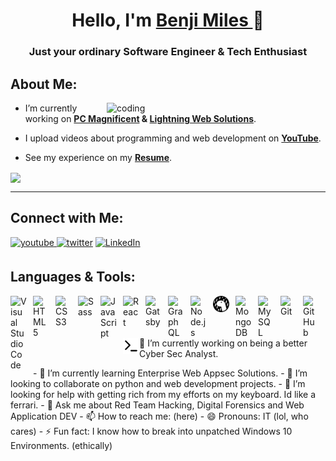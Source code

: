 <h1 align="center">Hello, I'm <a href="https://www.benjimiles.co.za"> Benji Miles </a> 👋 </h1>
<h3 align="center">Just your ordinary Software Engineer & Tech Enthusiast</h3>

## **About Me:**

<img align="right" alt="coding" width="350" src="https://media.giphy.com/media/lGhBlBMIN2XsEteTN3/giphy.gif">

- I’m currently working on **[PC Magnificent](https://www.pcmagnificent.com) & [Lightning Web Solutions](https://www.lightningwebsolutions.com)**.

- I upload videos about programming and web development on **[YouTube](https://www.youtube.com/@codingwithbenji)**.

- See my experience on my **[Resume](https://www.benjimiles.co.za)**.

<p align="left">
  <img align="center" src="https://github-readme-streak-stats.herokuapp.com?user=Benji-Miles&theme=github-dark-blue&date_format=M%20j%5B%2C%20Y%5D"/>
</p>

   

---

## **Connect with Me:**

<p align="left">
    <a href="https://www.youtube.com/@codingwithbenji" target="_blank">
    <img src=https://img.shields.io/badge/youtube-%2324292e.svg?&style=for-the-badge&logo=youtube&logoColor=red alt=youtube style="margin-bottom: 5px;" />
    </a>
    <a href="https://twitter.com/codingwithbenji" target="_blank">
    <img src=https://img.shields.io/badge/twitter-%2300acee.svg?&style=for-the-badge&logo=twitter&logoColor=white alt=twitter style="margin-bottom: 5px;" /></a>
    <a href="https://www.linkedin.com/in/benjimiles/" target="_blank">
    <img alt="LinkedIn" src="https://img.shields.io/badge/linkedin%20-%230077B5.svg?&style=for-the-badge&logo=linkedin&logoColor=white"/>
    </a>
</p> 

## **Languages & Tools:**

<img align="left" alt="Visual Studio Code" width="26px" src="https://cdn.jsdelivr.net/gh/devicons/devicon/icons/vscode/vscode-original.svg" style="padding-right:10px;" />
<img align="left" alt="HTML5" width="26px" src="https://cdn.jsdelivr.net/gh/devicons/devicon/icons/html5/html5-original.svg" style="padding-right:10px;" />
<img align="left" alt="CSS3" width="26px" src="https://cdn.jsdelivr.net/gh/devicons/devicon/icons/css3/css3-original.svg" style="padding-right:10px;" />
<img align="left" alt="Sass" width="26px" src="https://cdn.jsdelivr.net/gh/devicons/devicon/icons/sass/sass-original.svg" style="padding-right:10px;" />
<img align="left" alt="JavaScript" width="26px" src="https://cdn.jsdelivr.net/gh/devicons/devicon/icons/javascript/javascript-original.svg" style="padding-right:10px;" />
<img align="left" alt="React" width="26px" src="https://cdn.jsdelivr.net/gh/devicons/devicon/icons/react/react-original.svg" style="padding-right:10px;" />
<img align="left" alt="Gatsby" width="26px" src="https://cdn.jsdelivr.net/gh/devicons/devicon/icons/gatsby/gatsby-original.svg" style="padding-right:10px;" />
<img align="left" alt="GraphQL" width="26px" src="https://cdn.jsdelivr.net/gh/devicons/devicon/icons/graphql/graphql-plain.svg" style="padding-right:10px;" />
<img align="left" alt="Node.js" width="26px" src="https://cdn.jsdelivr.net/gh/devicons/devicon/icons/nodejs/nodejs-original.svg" style="padding-right:10px;" />
<img align="left" alt="Deno" width="26px" src="./img/deno-light.svg" style="padding-right:10px;" />
<img align="left" alt="MongoDB" width="26px" src="https://cdn.jsdelivr.net/gh/devicons/devicon/icons/mongodb/mongodb-original.svg" style="padding-right:10px;" />
<img align="left" alt="MySQL" width="26px" src="https://cdn.jsdelivr.net/gh/devicons/devicon/icons/mysql/mysql-original.svg" style="padding-right:10px;" />
<img align="left" alt="Git" width="26px" src="https://cdn.jsdelivr.net/gh/devicons/devicon/icons/git/git-original.svg" style="padding-right:10px;" />
<img align="left" alt="GitHub" width="26px" src="https://user-images.githubusercontent.com/3369400/139447912-e0f43f33-6d9f-45f8-be46-2df5bbc91289.png" style="padding-right:10px;" />
<img align="left" alt="Terminal" width="26px" src="./img/terminal-light.svg" />


<p>🔭 I’m currently working on being a better Cyber Sec Analyst. </p> 
- 🌱 I’m currently learning Enterprise Web Appsec Solutions. 
- 👯 I’m looking to collaborate on python and web development projects.
- 🤔 I’m looking for help with getting rich from my efforts on my keyboard. Id like a ferrari.
- 💬 Ask me about Red Team Hacking, Digital Forensics and Web Application DEV 
- 📫 How to reach me: (here) 
- 😄 Pronouns: IT (lol, who cares) 
- ⚡  Fun fact: I know how to break into unpatched Windows 10 Environments. (ethically) 







